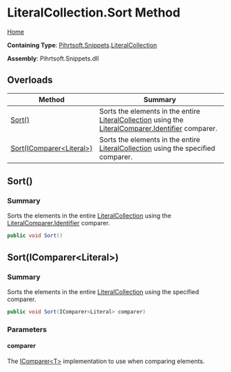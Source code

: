 <a name="_top"></a>

# LiteralCollection\.Sort Method

[Home](../../../../README.md#_top)

**Containing Type**: [Pihrtsoft.Snippets](../../README.md#_top)\.[LiteralCollection](../README.md#_top)

**Assembly**: Pihrtsoft\.Snippets\.dll

## Overloads

| Method | Summary |
| ------ | ------- |
| [Sort()](#Pihrtsoft_Snippets_LiteralCollection_Sort) | Sorts the elements in the entire [LiteralCollection](../README.md#_top) using the [LiteralComparer.Identifier](../../Comparers/LiteralComparer/Identifier/README.md#_top) comparer\. |
| [Sort(IComparer\<Literal>)](#Pihrtsoft_Snippets_LiteralCollection_Sort_System_Collections_Generic_IComparer_Pihrtsoft_Snippets_Literal__) | Sorts the elements in the entire [LiteralCollection](../README.md#_top) using the specified comparer\. |

## Sort\(\) <a name="Pihrtsoft_Snippets_LiteralCollection_Sort"></a>

### Summary

Sorts the elements in the entire [LiteralCollection](../README.md#_top) using the [LiteralComparer.Identifier](../../Comparers/LiteralComparer/Identifier/README.md#_top) comparer\.

```csharp
public void Sort()
```

## Sort\(IComparer\<Literal>\) <a name="Pihrtsoft_Snippets_LiteralCollection_Sort_System_Collections_Generic_IComparer_Pihrtsoft_Snippets_Literal__"></a>

### Summary

Sorts the elements in the entire [LiteralCollection](../README.md#_top) using the specified comparer\.

```csharp
public void Sort(IComparer<Literal> comparer)
```

### Parameters

#### comparer

The [IComparer\<T>](https://docs.microsoft.com/en-us/dotnet/api/system.collections.generic.icomparer-1) implementation to use when comparing elements\.